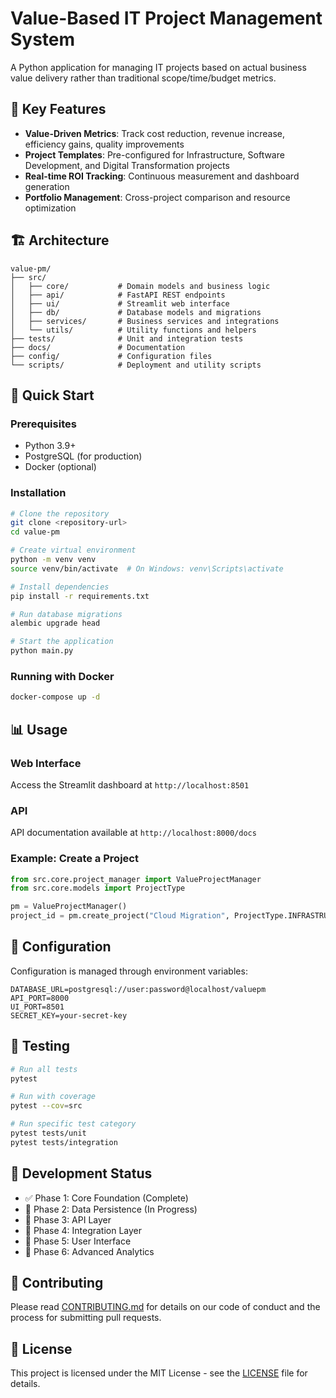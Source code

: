 # Value-Based IT Project Management System

A Python application for managing IT projects based on actual business value delivery rather than traditional scope/time/budget metrics.

## 🎯 Key Features

- **Value-Driven Metrics**: Track cost reduction, revenue increase, efficiency gains, quality improvements
- **Project Templates**: Pre-configured for Infrastructure, Software Development, and Digital Transformation projects
- **Real-time ROI Tracking**: Continuous measurement and dashboard generation
- **Portfolio Management**: Cross-project comparison and resource optimization

## 🏗️ Architecture

```
value-pm/
├── src/
│   ├── core/           # Domain models and business logic
│   ├── api/            # FastAPI REST endpoints
│   ├── ui/             # Streamlit web interface
│   ├── db/             # Database models and migrations
│   ├── services/       # Business services and integrations
│   └── utils/          # Utility functions and helpers
├── tests/              # Unit and integration tests
├── docs/               # Documentation
├── config/             # Configuration files
└── scripts/            # Deployment and utility scripts
```

## 🚀 Quick Start

### Prerequisites

- Python 3.9+
- PostgreSQL (for production)
- Docker (optional)

### Installation

```bash
# Clone the repository
git clone <repository-url>
cd value-pm

# Create virtual environment
python -m venv venv
source venv/bin/activate  # On Windows: venv\Scripts\activate

# Install dependencies
pip install -r requirements.txt

# Run database migrations
alembic upgrade head

# Start the application
python main.py
```

### Running with Docker

```bash
docker-compose up -d
```

## 📊 Usage

### Web Interface

Access the Streamlit dashboard at `http://localhost:8501`

### API

API documentation available at `http://localhost:8000/docs`

### Example: Create a Project

```python
from src.core.project_manager import ValueProjectManager
from src.core.models import ProjectType

pm = ValueProjectManager()
project_id = pm.create_project("Cloud Migration", ProjectType.INFRASTRUCTURE)
```

## 🔧 Configuration

Configuration is managed through environment variables:

```env
DATABASE_URL=postgresql://user:password@localhost/valuepm
API_PORT=8000
UI_PORT=8501
SECRET_KEY=your-secret-key
```

## 🧪 Testing

```bash
# Run all tests
pytest

# Run with coverage
pytest --cov=src

# Run specific test category
pytest tests/unit
pytest tests/integration
```

## 📝 Development Status

- ✅ Phase 1: Core Foundation (Complete)
- 🚧 Phase 2: Data Persistence (In Progress)
- 📅 Phase 3: API Layer
- 📅 Phase 4: Integration Layer
- 📅 Phase 5: User Interface
- 📅 Phase 6: Advanced Analytics

## 🤝 Contributing

Please read [CONTRIBUTING.md](docs/CONTRIBUTING.md) for details on our code of conduct and the process for submitting pull requests.

## 📄 License

This project is licensed under the MIT License - see the [LICENSE](LICENSE) file for details.